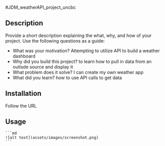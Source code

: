 #JDM_weatherAPI_project_uncbc

## Description

Provide a short description explaining the what, why, and how of your project. Use the following questions as a guide:

- What was your motivation? Attempting to utilize API to build a weather dashboard
- Why did you build this project? to learn how to pull in data from an outisde source and display it
- What problem does it solve? I can create my own weather app
- What did you learn? how to use API calls to get data

## Installation

Follow the URL

## Usage


    ```md
    ![alt text](assets/images/screenshot.png)
    ```
